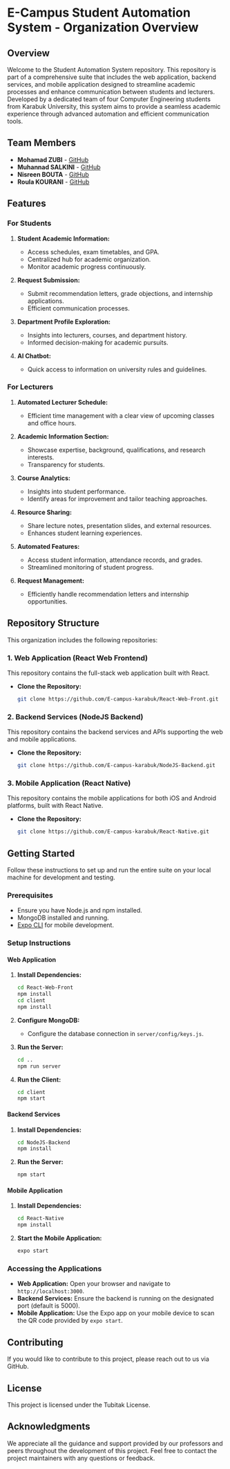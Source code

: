 # E-Campus Student Automation System - Organization Overview

## Overview

Welcome to the Student Automation System repository. This repository is part of a comprehensive suite that includes the web application, backend services, and mobile application designed to streamline academic processes and enhance communication between students and lecturers. Developed by a dedicated team of four Computer Engineering students from Karabuk University, this system aims to provide a seamless academic experience through advanced automation and efficient communication tools.

## Team Members

- **Mohamad ZUBI** - [GitHub](https://github.com/MOHAMAD-ZUBI)
- **Muhannad SALKINI** - [GitHub](https://github.com/muhannadsalkini)
- **Nisreen BOUTA** - [GitHub](https://github.com/nisreenbouta)
- **Roula KOURANI** - [GitHub](https://github.com/R-Kourani)

## Features

### For Students

1. **Student Academic Information:**
   - Access schedules, exam timetables, and GPA.
   - Centralized hub for academic organization.
   - Monitor academic progress continuously.

2. **Request Submission:**
   - Submit recommendation letters, grade objections, and internship applications.
   - Efficient communication processes.

3. **Department Profile Exploration:**
   - Insights into lecturers, courses, and department history.
   - Informed decision-making for academic pursuits.

4. **AI Chatbot:**
   - Quick access to information on university rules and guidelines.

### For Lecturers

1. **Automated Lecturer Schedule:**
   - Efficient time management with a clear view of upcoming classes and office hours.

2. **Academic Information Section:**
   - Showcase expertise, background, qualifications, and research interests.
   - Transparency for students.

3. **Course Analytics:**
   - Insights into student performance.
   - Identify areas for improvement and tailor teaching approaches.

4. **Resource Sharing:**
   - Share lecture notes, presentation slides, and external resources.
   - Enhances student learning experiences.

5. **Automated Features:**
   - Access student information, attendance records, and grades.
   - Streamlined monitoring of student progress.

6. **Request Management:**
   - Efficiently handle recommendation letters and internship opportunities.

## Repository Structure

This organization includes the following repositories:

### 1. Web Application (React Web Frontend)

This repository contains the full-stack web application built with React.

- **Clone the Repository:**
   ```bash
   git clone https://github.com/E-campus-karabuk/React-Web-Front.git
   ```

### 2. Backend Services (NodeJS Backend)

This repository contains the backend services and APIs supporting the web and mobile applications.

- **Clone the Repository:**
   ```bash
   git clone https://github.com/E-campus-karabuk/NodeJS-Backend.git
   ```

### 3. Mobile Application (React Native)

This repository contains the mobile applications for both iOS and Android platforms, built with React Native.

- **Clone the Repository:**
   ```bash
   git clone https://github.com/E-campus-karabuk/React-Native.git
   ```

## Getting Started

Follow these instructions to set up and run the entire suite on your local machine for development and testing.

### Prerequisites

- Ensure you have Node.js and npm installed.
- MongoDB installed and running.
- [Expo CLI](https://docs.expo.dev/get-started/installation/) for mobile development.

### Setup Instructions

#### Web Application

1. **Install Dependencies:**
   ```bash
   cd React-Web-Front
   npm install
   cd client
   npm install
   ```

2. **Configure MongoDB:**
   - Configure the database connection in `server/config/keys.js`.

3. **Run the Server:**
   ```bash
   cd ..
   npm run server
   ```

4. **Run the Client:**
   ```bash
   cd client
   npm start
   ```

#### Backend Services

1. **Install Dependencies:**
   ```bash
   cd NodeJS-Backend
   npm install
   ```

2. **Run the Server:**
   ```bash
   npm start
   ```

#### Mobile Application

1. **Install Dependencies:**
   ```bash
   cd React-Native
   npm install
   ```

2. **Start the Mobile Application:**
   ```bash
   expo start
   ```

### Accessing the Applications

- **Web Application:** Open your browser and navigate to `http://localhost:3000`.
- **Backend Services:** Ensure the backend is running on the designated port (default is 5000).
- **Mobile Application:** Use the Expo app on your mobile device to scan the QR code provided by `expo start`.

## Contributing

If you would like to contribute to this project, please reach out to us via GitHub.

## License

This project is licensed under the Tubitak License.

## Acknowledgments

We appreciate all the guidance and support provided by our professors and peers throughout the development of this project. Feel free to contact the project maintainers with any questions or feedback.
